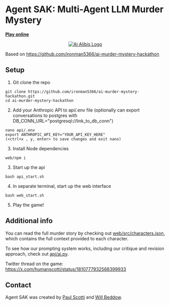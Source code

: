 # Agent SAK: Multi-Agent LLM Murder Mystery

**[Play online](https://ai-murder-mystery.onrender.com)**
<div align="center">
<a href="https://ai-murder-mystery.onrender.com/" target="_blank">
<img alt="Ai Alibis Logo" src="web/src/assets/screenshot.png" max-width="80%">
</div>
</a>

Based on <a href="https://github.com/ironman5366/ai-murder-mystery-hackathon" target="_blank">https://github.com/ironman5366/ai-murder-mystery-hackathon</a>

## Setup
1. Git clone the repo
```
git clone https://github.com/ironman5366/ai-murder-mystery-hackathon.git
cd ai-murder-mystery-hackathon
```
2. Add your Anthropic API to api/.env file (optionally can export conversations to postgres with DB_CONN_URL="postgresql://link_to_db_conn")
```
nano api/.env
export ANTHROPIC_API_KEY="YOUR_API_KEY_HERE"
(<ctrl+x , y, enter> to save changes and exit nano)
```
3. Install Node dependencies
```
web/npm i
```
3. Start up the api
```
bash api_start.sh
```
4. In separate terminal, start up the web interface
```
bash web_start.sh
```
5. Play the game!

## Additional info

You can read the full murder story by checking out [web/src/characters.json](https://github.com/ironman5366/ai-murder-mystery-hackathon/blob/main/web/src/characters.json), which contains the full context provided to each character.

To see how our prompting system works, including our critique and revision approach, check out [api/ai.py](https://github.com/ironman5366/ai-murder-mystery-hackathon/blob/main/api/ai.py).

Twitter thread on the game: https://x.com/humanscotti/status/1810777932568399933

## Contact

Agent SAK was created by [Paul Scotti](https://paulscotti.github.io/) and [Will Beddow](https://www.willbeddow.com/).
